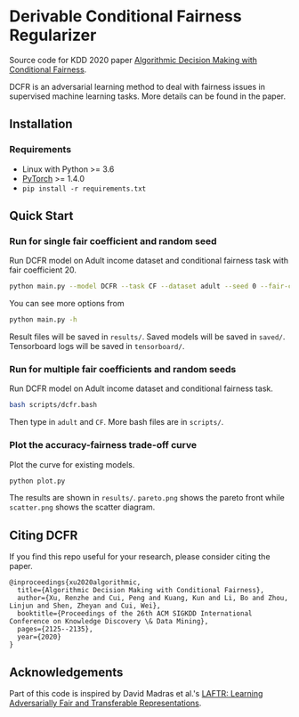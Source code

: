# Derivable Conditional Fairness Regularizer
Source code for KDD 2020 paper [Algorithmic Decision Making with Conditional Fairness](https://arxiv.org/abs/2006.10483).

DCFR is an adversarial learning method to deal with fairness issues in supervised machine learning tasks. More details can be found in the paper.

## Installation
### Requirements
- Linux with Python >= 3.6
- [PyTorch](https://pytorch.org/) >= 1.4.0
- `pip install -r requirements.txt`

## Quick Start
### Run for single fair coefficient and random seed
Run DCFR model on Adult income dataset and conditional fairness task with fair coefficient 20.
```bash
python main.py --model DCFR --task CF --dataset adult --seed 0 --fair-coeff 20
```
You can see more options from
```bash
python main.py -h
```
Result files will be saved in `results/`. Saved models will be saved in `saved/`. Tensorboard logs will be saved in `tensorboard/`.

### Run for multiple fair coefficients and random seeds
Run DCFR model on Adult income dataset and conditional fairness task.
```bash
bash scripts/dcfr.bash
```
Then type in `adult` and `CF`.
More bash files are in `scripts/`.

### Plot the accuracy-fairness trade-off curve
Plot the curve for existing models.
```bash
python plot.py
```
The results are shown in `results/`. `pareto.png` shows the pareto front while `scatter.png` shows the scatter diagram.


## Citing DCFR
If you find this repo useful for your research, please consider citing the paper.

```
@inproceedings{xu2020algorithmic,
  title={Algorithmic Decision Making with Conditional Fairness},
  author={Xu, Renzhe and Cui, Peng and Kuang, Kun and Li, Bo and Zhou, Linjun and Shen, Zheyan and Cui, Wei},
  booktitle={Proceedings of the 26th ACM SIGKDD International Conference on Knowledge Discovery \& Data Mining},
  pages={2125--2135},
  year={2020}
}
```

## Acknowledgements
Part of this code is inspired by David Madras et al.'s [LAFTR: Learning Adversarially Fair and Transferable Representations](https://github.com/VectorInstitute/laftr).
